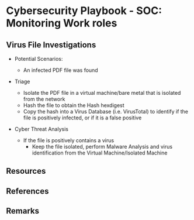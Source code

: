# Cybersecurity Playbook - SOC: Monitoring Work roles

## Virus File Investigations
- Potential Scenarios:
    + An infected PDF file was found

- Triage
    + Isolate the PDF file in a virtual machine/bare metal that is isolated from the network
    + Hash the file to obtain the Hash hexdigest
    + Copy the hash into a Virus Database (i.e. VirusTotal) to identify if the file is positively infected, or if it is a false positive

- Cyber Threat Analysis
    - If the file is positively contains a virus
        + Keep the file isolated, perform Malware Analysis and virus identification from the Virtual Machine/Isolated Machine

## Resources

## References

## Remarks

